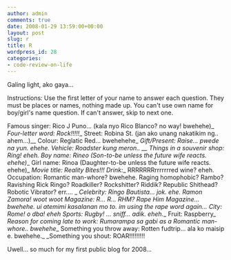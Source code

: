 ```yaml
---
author: admin
comments: true
date: 2008-01-29 13:59:00+00:00
layout: post
slug: r
title: R
wordpress_id: 28
categories:
- code-review-on-life
---
```


Galing light, ako gaya...

Instructions: Use the first letter of your name to answer each question. They must be places or names, nothing made up. You can't use own name for boy/girl's name question. If can't answer, skip to next one.
  
Famous singer: Rico J Puno... (kala nyo Rico Blanco? no way! bwehehe)_
_Four-letter word: Rock!!!!!__
Street: Robina St. (jan ako unang nakatikim ng.. ahem...)__
Colour: Reglatic Red... bwehehehe_
_Gift/Present: Raise... pwede na yun. ehehe._
_Vehicle: Roadster kung meron.. __
Things in a souvenir shop: Ring! eheh._
_Boy name: Rineo (Son-to-be unless the future wife reacts. ehehe)__
Girl name: Rinoa (Daughter-to-be unless the future wife reacts. ehehe)_
_Movie title: Reality Bites!!!_
_Drink:__ RRRRRRRrrrrrrred wine? eheh.
Occupation: Romantic man-whore? bwehehe. Raging homophobic? Rambo? Ravishing Rick Ringo? Roadkiller? Rockshitter? Riddik? Republic Shithead? Robotic Vibrator? err.... _
_Celebrity: Ringo Bautista... jok. ehe. Ramon Zamora! woot woot_
_Magazine: R... R... RHM? Rape Him Magazine... bwehehe. ui atemimi kasalanan mo to. im using the rape word again..._
_City: Rome! o dba! eheh_
_Sports: Rugby! ... sniff... adik. eheh.__
Fruit: Raspberry_
_Reason for coming late to work: Rumarampa sa gabi as a Romantic man-whore.. bwehehe__
Something you throw away: Rotten fudtrip... ala ko maisip e. bwehehe._
_Something you shout: ROAR!!!!!!!!!

Uwell... so much for my first public blog for 2008...
